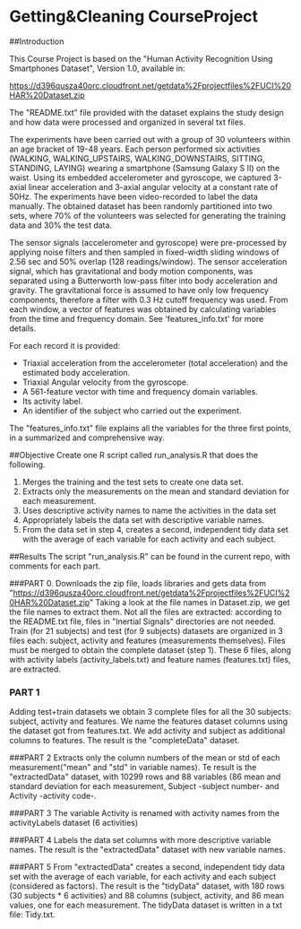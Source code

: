 # Getting&Cleaning CourseProject

##Introduction

This Course Project is based on the "Human Activity Recognition Using Smartphones Dataset", Version 1.0, available in: 

https://d396qusza40orc.cloudfront.net/getdata%2Fprojectfiles%2FUCI%20HAR%20Dataset.zip 

The "README.txt" file provided with the dataset explains the study design and how data were processed and organized in several txt files. 

The experiments have been carried out with a group of 30 volunteers within an age bracket of 19-48 years. Each person performed six activities (WALKING, WALKING_UPSTAIRS, WALKING_DOWNSTAIRS, SITTING, STANDING, LAYING) wearing a smartphone (Samsung Galaxy S II) on the waist. Using its embedded accelerometer and gyroscope, we captured 3-axial linear acceleration and 3-axial angular velocity at a constant rate of 50Hz. The experiments have been video-recorded to label the data manually. The obtained dataset has been randomly partitioned into two sets, where 70% of the volunteers was selected for generating the training data and 30% the test data. 

The sensor signals (accelerometer and gyroscope) were pre-processed by applying noise filters and then sampled in fixed-width sliding windows of 2.56 sec and 50% overlap (128 readings/window). The sensor acceleration signal, which has gravitational and body motion components, was separated using a Butterworth low-pass filter into body acceleration and gravity. The gravitational force is assumed to have only low frequency components, therefore a filter with 0.3 Hz cutoff frequency was used. From each window, a vector of features was obtained by calculating variables from the time and frequency domain. See 'features_info.txt' for more details. 

For each record it is provided:
- Triaxial acceleration from the accelerometer (total acceleration) and the estimated body acceleration.
- Triaxial Angular velocity from the gyroscope. 
- A 561-feature vector with time and frequency domain variables. 
- Its activity label. 
- An identifier of the subject who carried out the experiment.

The "features_info.txt" file explains all the variables for the three first points, in a summarized and comprehensive way. 

##Objective
Create one R script called run_analysis.R that does the following. 
1) Merges the training and the test sets to create one data set.
2) Extracts only the measurements on the mean and standard deviation for each measurement. 
3) Uses descriptive activity names to name the activities in the data set
4) Appropriately labels the data set with descriptive variable names. 
5) From the data set in step 4, creates a second, independent tidy data set with the average of each variable for each activity and each subject.

##Results
The script "run_analysis.R" can be found in the current repo, with comments for each part. 

###PART 0. 
Downloads the zip file, loads libraries and gets data from "https://d396qusza40orc.cloudfront.net/getdata%2Fprojectfiles%2FUCI%20HAR%20Dataset.zip"
Taking a look at the file names in Dataset.zip, we get the file names to extract them. Not all the files are extracted: according to the README.txt file, files in "Inertial Signals" directories are not needed. Train (for 21 subjects) and test (for 9 subjects) datasets are organized in 3 files each: subject, activity and features (measurements themselves). Files must be merged to obtain the complete dataset (step 1). These 6 files, along with activity labels (activity_labels.txt) and feature names (features.txt) files, are extracted. 

### PART 1
Adding test+train datasets we obtain 3 complete files for all the 30 subjects: subject, activity and features. 
We name the features dataset columns using the dataset got from features.txt. 
We add activity and subject as additional columns to features.
The result is the "completeData" dataset.

###PART 2
Extracts only the column numbers of the mean or std of each measurement("mean" and "std" in variable names).
Te result is the "extractedData" dataset, with 10299 rows and 88 variables (86 mean and standard deviation for each measurement,  Subject -subject number- and Activity -activity code-.

###PART 3 
The variable Activity is renamed with activity names from the activityLabels dataset (6 activities)

###PART 4
Labels the data set columns with more descriptive variable names. The result is the "extractedData" dataset with new variable names. 

###PART 5 
From "extractedData" creates a second, independent tidy data set with the average of each variable, 
for each activity and each subject (considered as factors).
The result is the "tidyData" dataset, with 180 rows (30 subjects * 6 activities) and 88 columns (subject, activity, and 86 mean values, one for each measurement. 
The tidyData dataset is written in a txt file: Tidy.txt. 









